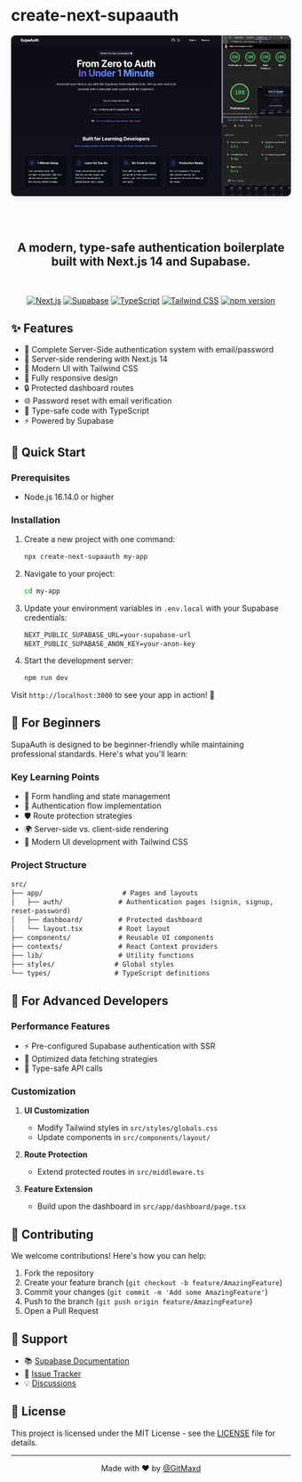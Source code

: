 # create-next-supaauth

<div align="center">

<img src="https://raw.githubusercontent.com/Gitmaxd/supaauth/main/public/supaauth-hero.png" alt="SupaAuth - From Zero to Auth in Under 1 Minute" width="800" style="border-radius: 8px; box-shadow: 0 4px 8px rgba(0, 0, 0, 0.1);" />

<br /><br />

## A modern, type-safe authentication boilerplate built with Next.js 14 and Supabase.

<br />

[![Next.js](https://img.shields.io/badge/Next.js-black?style=flat&logo=next.js&logoColor=white)](https://nextjs.org/)
[![Supabase](https://img.shields.io/badge/Supabase-3ECF8E?style=flat&logo=supabase&logoColor=white)](https://supabase.io/)
[![TypeScript](https://img.shields.io/badge/TypeScript-007ACC?style=flat&logo=typescript&logoColor=white)](https://www.typescriptlang.org/)
[![Tailwind CSS](https://img.shields.io/badge/Tailwind_CSS-38B2AC?style=flat&logo=tailwind-css&logoColor=white)](https://tailwindcss.com/)
[![npm version](https://img.shields.io/npm/v/create-next-supaauth.svg?style=flat)](https://www.npmjs.com/package/create-next-supaauth)

</div>

## ✨ Features

- 🔐 Complete Server-Side authentication system with email/password
- 🚀 Server-side rendering with Next.js 14
- 🎨 Modern UI with Tailwind CSS
- 📱 Fully responsive design
- 🔒 Protected dashboard routes
- 🌐 Password reset with email verification
- 💪 Type-safe code with TypeScript
- ⚡ Powered by Supabase

## 🚀 Quick Start

### Prerequisites
- Node.js 16.14.0 or higher

### Installation

1. Create a new project with one command:
   ```bash
   npx create-next-supaauth my-app
   ```

2. Navigate to your project:
   ```bash
   cd my-app
   ```

3. Update your environment variables in `.env.local` with your Supabase credentials:
   ```env
   NEXT_PUBLIC_SUPABASE_URL=your-supabase-url
   NEXT_PUBLIC_SUPABASE_ANON_KEY=your-anon-key
   ```

4. Start the development server:
   ```bash
   npm run dev
   ```

Visit `http://localhost:3000` to see your app in action! 🎉

## 📖 For Beginners

SupaAuth is designed to be beginner-friendly while maintaining professional standards. Here's what you'll learn:

### Key Learning Points

- 📝 Form handling and state management
- 🔑 Authentication flow implementation
- 🛡️ Route protection strategies
- 🌍 Server-side vs. client-side rendering
- 🎨 Modern UI development with Tailwind CSS

### Project Structure

```
src/
├── app/                    # Pages and layouts
│   ├── auth/              # Authentication pages (signin, signup, reset-password)
│   ├── dashboard/         # Protected dashboard
│   └── layout.tsx         # Root layout
├── components/            # Reusable UI components
├── contexts/              # React Context providers
├── lib/                   # Utility functions
├── styles/               # Global styles
└── types/                # TypeScript definitions
```

## 🔧 For Advanced Developers

### Performance Features

- ⚡ Pre-configured Supabase authentication with SSR
- 🔄 Optimized data fetching strategies
- 🎯 Type-safe API calls

### Customization

1. **UI Customization**
   - Modify Tailwind styles in `src/styles/globals.css`
   - Update components in `src/components/layout/`

2. **Route Protection**
   - Extend protected routes in `src/middleware.ts`

3. **Feature Extension**
   - Build upon the dashboard in `src/app/dashboard/page.tsx`

## 🤝 Contributing

We welcome contributions! Here's how you can help:

1. Fork the repository
2. Create your feature branch (`git checkout -b feature/AmazingFeature`)
3. Commit your changes (`git commit -m 'Add some AmazingFeature'`)
4. Push to the branch (`git push origin feature/AmazingFeature`)
5. Open a Pull Request

## 💬 Support

- 📚 [Supabase Documentation](https://supabase.io/docs)
- 🐛 [Issue Tracker](https://github.com/Gitmaxd/supaauth/issues)
- 💡 [Discussions](https://github.com/Gitmaxd/supaauth/discussions)

## 📄 License

This project is licensed under the MIT License - see the [LICENSE](LICENSE) file for details.

---

<div align="center">
Made with ❤️ by <a href="https://x.com/gitmaxd" target="_blank">@GitMaxd</a>
</div>